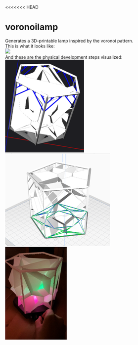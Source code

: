 <<<<<<< HEAD
# voronoilamp
Generates a 3D-printable lamp inspired by the voronoi pattern.  
This is what it looks like:  
<img src="https://github.com/JF0C/voronoilamp/blob/main/img/voronoi_action.gif" height="350" />  
And these are the physical development steps visualized:  
<img src="https://github.com/JF0C/voronoilamp/blob/main/img/preview_obj.PNG" height="300" />
<img src="https://github.com/JF0C/voronoilamp/blob/main/img/preview_cura.PNG" height="300" />
<img src="https://github.com/JF0C/voronoilamp/blob/main/img/printed.jpg" height="300" />
